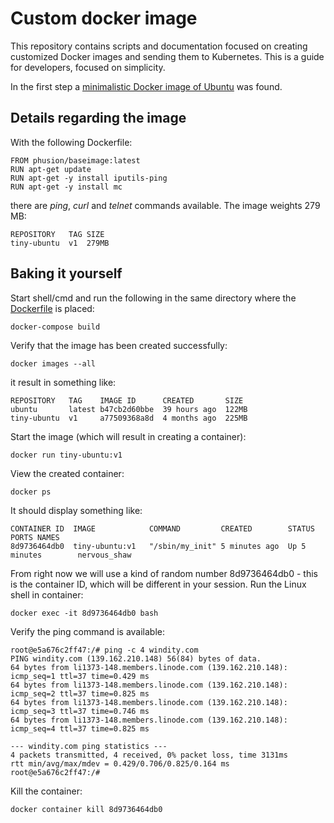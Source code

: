 # Custom docker image
This repository contains scripts and documentation focused on creating customized Docker images and sending them to Kubernetes. This is a guide for developers, focused on simplicity.

In the first step a [minimalistic Docker image of Ubuntu](http://phusion.github.io/baseimage-docker) was found.

## Details regarding the image

With the following Dockerfile:
```
FROM phusion/baseimage:latest
RUN apt-get update
RUN apt-get -y install iputils-ping
RUN apt-get -y install mc
```
there are *ping*, *curl* and *telnet* commands available. The image weights 279 MB:

```
REPOSITORY   TAG SIZE
tiny-ubuntu  v1  279MB
```

## Baking it yourself

Start shell/cmd and run the following in the same directory where the [Dockerfile](/Dockerfile) is placed:
```
docker-compose build
```

Verify that the image has been created successfully:
```
docker images --all
```
it result in something like:
```
REPOSITORY   TAG    IMAGE ID      CREATED       SIZE
ubuntu       latest b47cb2d60bbe  39 hours ago  122MB
tiny-ubuntu  v1     a77509368a8d  4 months ago  225MB
```

Start the image (which will result in creating a container):
```
docker run tiny-ubuntu:v1
```

View the created container:
```
docker ps
```

It should display something like:
```
CONTAINER ID  IMAGE            COMMAND         CREATED        STATUS        PORTS NAMES
8d9736464db0  tiny-ubuntu:v1   "/sbin/my_init" 5 minutes ago  Up 5 minutes        nervous_shaw
```
From right now we will use a kind of random number 8d9736464db0 - this is the container ID, which will be different in your session. Run the Linux shell in container:
```
docker exec -it 8d9736464db0 bash
```

Verify the ping command is available:
```
root@e5a676c2ff47:/# ping -c 4 windity.com
PING windity.com (139.162.210.148) 56(84) bytes of data.
64 bytes from li1373-148.members.linode.com (139.162.210.148): icmp_seq=1 ttl=37 time=0.429 ms
64 bytes from li1373-148.members.linode.com (139.162.210.148): icmp_seq=2 ttl=37 time=0.825 ms
64 bytes from li1373-148.members.linode.com (139.162.210.148): icmp_seq=3 ttl=37 time=0.746 ms
64 bytes from li1373-148.members.linode.com (139.162.210.148): icmp_seq=4 ttl=37 time=0.825 ms

--- windity.com ping statistics ---
4 packets transmitted, 4 received, 0% packet loss, time 3131ms
rtt min/avg/max/mdev = 0.429/0.706/0.825/0.164 ms
root@e5a676c2ff47:/#
```

Kill the container:
```
docker container kill 8d9736464db0
```
